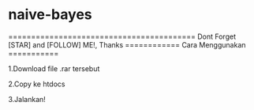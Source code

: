 # naive-bayes
=========================================
Dont Forget [STAR] and [FOLLOW] ME!, Thanks
============ Cara Menggunakan ===========

1.Download file .rar tersebut

2.Copy ke htdocs

3.Jalankan!
